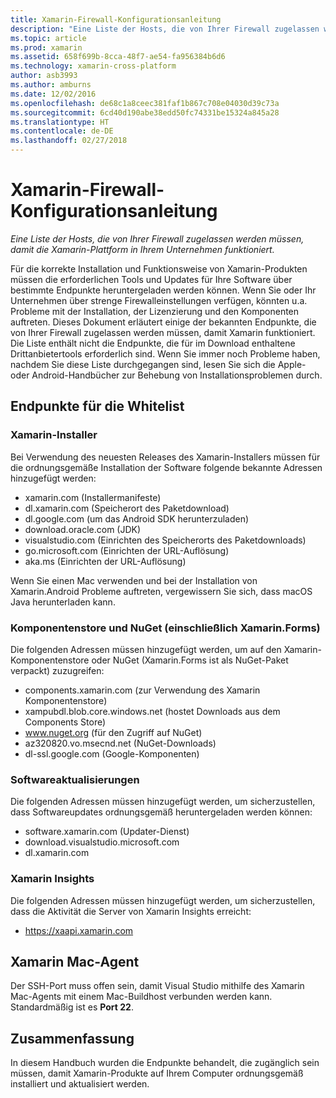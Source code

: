 ```yaml
---
title: Xamarin-Firewall-Konfigurationsanleitung
description: "Eine Liste der Hosts, die von Ihrer Firewall zugelassen werden müssen, damit die Xamarin-Plattform in Ihrem Unternehmen funktioniert"
ms.topic: article
ms.prod: xamarin
ms.assetid: 658f699b-8cca-48f7-ae54-fa956384b6d6
ms.technology: xamarin-cross-platform
author: asb3993
ms.author: amburns
ms.date: 12/02/2016
ms.openlocfilehash: de68c1a8ceec381faf1b867c708e04030d39c73a
ms.sourcegitcommit: 6cd40d190abe38edd50fc74331be15324a845a28
ms.translationtype: HT
ms.contentlocale: de-DE
ms.lasthandoff: 02/27/2018
---
```

# <a name="xamarin-firewall-configuration-instructions"></a>Xamarin-Firewall-Konfigurationsanleitung

_Eine Liste der Hosts, die von Ihrer Firewall zugelassen werden müssen, damit die Xamarin-Plattform in Ihrem Unternehmen funktioniert._

Für die korrekte Installation und Funktionsweise von Xamarin-Produkten müssen die erforderlichen Tools und Updates für Ihre Software über bestimmte Endpunkte heruntergeladen werden können. Wenn Sie oder Ihr Unternehmen über strenge Firewalleinstellungen verfügen, könnten u.a. Probleme mit der Installation, der Lizenzierung und den Komponenten auftreten. Dieses Dokument erläutert einige der bekannten Endpunkte, die von Ihrer Firewall zugelassen werden müssen, damit Xamarin funktioniert. Die Liste enthält nicht die Endpunkte, die für im Download enthaltene Drittanbietertools erforderlich sind. Wenn Sie immer noch Probleme haben, nachdem Sie diese Liste durchgegangen sind, lesen Sie sich die Apple- oder Android-Handbücher zur Behebung von Installationsproblemen durch.

## <a name="endpoints-to-whitelist"></a>Endpunkte für die Whitelist

### <a name="xamarin-installer"></a>Xamarin-Installer

Bei Verwendung des neuesten Releases des Xamarin-Installers müssen für die ordnungsgemäße Installation der Software folgende bekannte Adressen hinzugefügt werden:

-  xamarin.com (Installermanifeste)
-  dl.xamarin.com (Speicherort des Paketdownload)
-  dl.google.com (um das Android SDK herunterzuladen)
-  download.oracle.com (JDK)
-  visualstudio.com (Einrichten des Speicherorts des Paketdownloads)
-  go.microsoft.com (Einrichten der URL-Auflösung)
-  aka.ms (Einrichten der URL-Auflösung)

Wenn Sie einen Mac verwenden und bei der Installation von Xamarin.Android Probleme auftreten, vergewissern Sie sich, dass macOS Java herunterladen kann.


### <a name="components-store-and-nuget-including-xamarinforms"></a>Komponentenstore und NuGet (einschließlich Xamarin.Forms)

Die folgenden Adressen müssen hinzugefügt werden, um auf den Xamarin-Komponentenstore oder NuGet (Xamarin.Forms ist als NuGet-Paket verpackt) zuzugreifen:

-  components.xamarin.com (zur Verwendung des Xamarin Komponentenstore)
-  xampubdl.blob.core.windows.net (hostet Downloads aus dem Components Store)
-  www.nuget.org (für den Zugriff auf NuGet)
-  az320820.vo.msecnd.net (NuGet-Downloads)
-  dl-ssl.google.com (Google-Komponenten)


### <a name="software-updates"></a>Softwareaktualisierungen

Die folgenden Adressen müssen hinzugefügt werden, um sicherzustellen, dass Softwareupdates ordnungsgemäß heruntergeladen werden können:

-  software.xamarin.com (Updater-Dienst)
-  download.visualstudio.microsoft.com
-  dl.xamarin.com

### <a name="xamarin-insights"></a>Xamarin Insights

Die folgenden Adressen müssen hinzugefügt werden, um sicherzustellen, dass die Aktivität die Server von Xamarin Insights erreicht:

* https://xaapi.xamarin.com


## <a name="xamarin-mac-agent"></a>Xamarin Mac-Agent

Der SSH-Port muss offen sein, damit Visual Studio mithilfe des Xamarin Mac-Agents mit einem Mac-Buildhost verbunden werden kann. Standardmäßig ist es **Port 22**.

## <a name="summary"></a>Zusammenfassung

In diesem Handbuch wurden die Endpunkte behandelt, die zugänglich sein müssen, damit Xamarin-Produkte auf Ihrem Computer ordnungsgemäß installiert und aktualisiert werden.